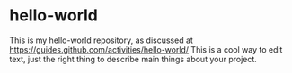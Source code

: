 # hello-world
This is my hello-world repository, as discussed at https://guides.github.com/activities/hello-world/
This is a cool way to edit text, just the right thing to describe main things about your project.
